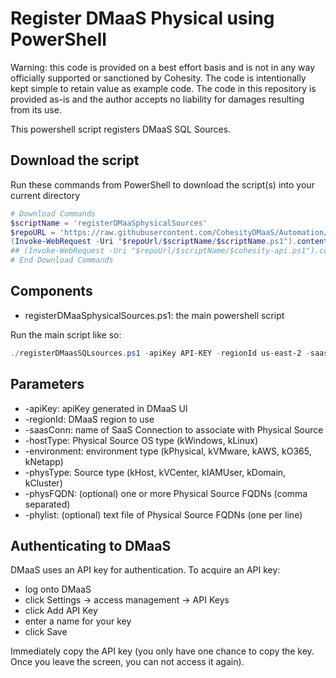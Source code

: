 # Register DMaaS Physical using PowerShell

Warning: this code is provided on a best effort basis and is not in any way officially supported or sanctioned by Cohesity. The code is intentionally kept simple to retain value as example code. The code in this repository is provided as-is and the author accepts no liability for damages resulting from its use.

This powershell script registers DMaaS SQL Sources.

## Download the script

Run these commands from PowerShell to download the script(s) into your current directory

```powershell
# Download Commands
$scriptName = 'registerDMaaSphysicalSources'
$repoURL = 'https://raw.githubusercontent.com/CohesityDMaaS/Automation/main'
(Invoke-WebRequest -Uri "$repoUrl/$scriptName/$scriptName.ps1").content | Out-File "$scriptName.ps1"; (Get-Content "$scriptName.ps1") | Set-Content "$scriptName.ps1"
## (Invoke-WebRequest -Uri "$repoUrl/$scriptName/$cohesity-api.ps1").content | Out-File "$cohesity-api.ps1"; (Get-Content "$cohesity-api.ps1") | Set-Content "$cohesity-api.ps1"
# End Download Commands
```

## Components

* registerDMaaSphysicalSources.ps1: the main powershell script

Run the main script like so:

```powershell
./registerDMaasSQLsources.ps1 -apiKey API-KEY -regionId us-east-2 -saasConn "Saas_Connection-Name" -hostType kWindows -environment kPhysical -physType kHost -phylist ./physList.txt
```

## Parameters

* -apiKey: apiKey generated in DMaaS UI
* -regionId: DMaaS region to use
* -saasConn: name of SaaS Connection to associate with Physical Source
* -hostType: Physical Source OS type (kWindows, kLinux)
* -environment: environment type (kPhysical, kVMware, kAWS, kO365, kNetapp)
* -physType:  Source type (kHost, kVCenter, kIAMUser, kDomain, kCluster)
* -physFQDN: (optional) one or more Physical Source FQDNs (comma separated)
* -phylist: (optional) text file of Physical Source FQDNs (one per line)


## Authenticating to DMaaS

DMaaS uses an API key for authentication. To acquire an API key:

* log onto DMaaS
* click Settings -> access management -> API Keys
* click Add API Key
* enter a name for your key
* click Save

Immediately copy the API key (you only have one chance to copy the key. Once you leave the screen, you can not access it again).
